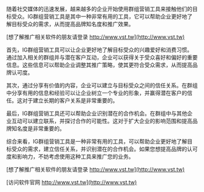 随着社交媒体的迅速发展，越来越多的企业开始使用群组营销工具来接触他们的目标受众。IG群组营销工具是其中一种非常有用的工具，它可以帮助企业更好地了解目标受众的需求，从而提高品牌知名度和推广效果。

[想了解推广相关软件的朋友请登录 http://www.vst.tw](http://www.vst.tw)

首先，IG群组营销工具可以让企业更好地了解目标受众的兴趣爱好和消费习惯。通过加入相关的群组并与潜在客户互动，企业可以获得关于受众喜好和偏好的重要信息。这些信息可以帮助企业调整其推广策略，使其更符合受众需求，从而提高品牌认可度。

其次，通过分享有价值的内容，企业可以建立与目标受众之间的信任关系。在群组中分享有用的信息和经验可以让企业树立一个专业的形象，并赢得潜在客户的信任。这对于建立长期的客户关系是非常重要的。

最后，IG群组营销工具还可以帮助企业识别潜在的合作机会。在群组中与其他企业互动可以建立联系，并探讨合作的可能性。这对于扩大企业的影响范围和提高品牌知名度是非常重要的。

综合来看，IG群组营销工具是一种非常有用的工具，可以帮助企业更好地了解目标受众的需求，建立信任关系，并识别潜在的合作机会。如果您想提高品牌的认可度和影响力，不妨考虑使用这种工具来推广您的业务。

[想了解推广相关软件的朋友请登录 http://www.vst.tw](http://www.vst.tw)


[访问软件官网 http://www.vst.tw](http://www.vst.tw)
